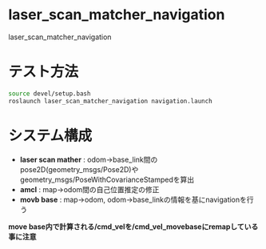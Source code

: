 # laser_scan_matcher_navigation
laser_scan_matcher_navigation

# テスト方法

```bash
source devel/setup.bash
roslaunch laser_scan_matcher_navigation navigation.launch
```
# システム構成

- **laser scan mather** : odom->base_link間のpose2D(geometry_msgs/Pose2D)やgeometry_msgs/PoseWithCovarianceStampedを算出
- **amcl** : map->odom間の自己位置推定の修正
- **movb base** : map->odom, odom->base_linkの情報を基にnavigationを行う

**move base内で計算される/cmd_velを/cmd_vel_movebaseにremapしている事に注意**

